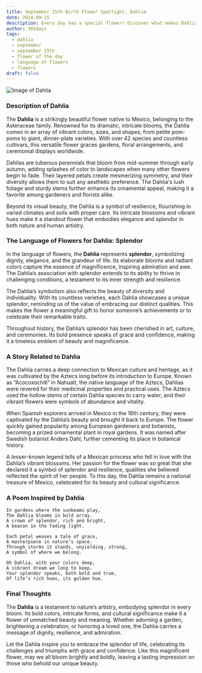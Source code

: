 ```yaml
---
title: September 15th Birth Flower Spotlight, Dahlia
date: 2024-09-15
description: Every day has a special flower! Discover what makes Dahlia unique as today’s birth flower and its symbolic meaning.
author: 365days
tags:
  - dahlia
  - september
  - september 15th
  - flower of the day
  - language of flowers
  - flowers
draft: false
---
```


![Image of Dahlia](https://cdn.pixabay.com/photo/2021/10/09/13/06/dahlia-6694148_1280.jpg#center)


### Description of Dahlia

The **Dahlia** is a strikingly beautiful flower native to Mexico, belonging to the Asteraceae family. Renowned for its dramatic, intricate blooms, the Dahlia comes in an array of vibrant colors, sizes, and shapes, from petite pom-poms to giant, dinner-plate varieties. With over 42 species and countless cultivars, this versatile flower graces gardens, floral arrangements, and ceremonial displays worldwide.

Dahlias are tuberous perennials that bloom from mid-summer through early autumn, adding splashes of color to landscapes when many other flowers begin to fade. Their layered petals create mesmerizing symmetry, and their diversity allows them to suit any aesthetic preference. The Dahlia's lush foliage and sturdy stems further enhance its ornamental appeal, making it a favorite among gardeners and florists alike.

Beyond its visual beauty, the Dahlia is a symbol of resilience, flourishing in varied climates and soils with proper care. Its intricate blossoms and vibrant hues make it a standout flower that embodies elegance and splendor in both nature and human artistry.

### The Language of Flowers for Dahlia: Splendor

In the language of flowers, the **Dahlia** represents **splendor**, symbolizing dignity, elegance, and the grandeur of life. Its elaborate blooms and radiant colors capture the essence of magnificence, inspiring admiration and awe. The Dahlia’s association with splendor extends to its ability to thrive in challenging conditions, a testament to its inner strength and resilience.

The Dahlia’s symbolism also reflects the beauty of diversity and individuality. With its countless varieties, each Dahlia showcases a unique splendor, reminding us of the value of embracing our distinct qualities. This makes the flower a meaningful gift to honor someone’s achievements or to celebrate their remarkable traits.

Throughout history, the Dahlia’s splendor has been cherished in art, culture, and ceremonies. Its bold presence speaks of grace and confidence, making it a timeless emblem of beauty and magnificence.

### A Story Related to Dahlia

The Dahlia carries a deep connection to Mexican culture and heritage, as it was cultivated by the Aztecs long before its introduction to Europe. Known as “Acocoxochitl” in Nahuatl, the native language of the Aztecs, Dahlias were revered for their medicinal properties and practical uses. The Aztecs used the hollow stems of certain Dahlia species to carry water, and their vibrant flowers were symbols of abundance and vitality.

When Spanish explorers arrived in Mexico in the 16th century, they were captivated by the Dahlia’s beauty and brought it back to Europe. The flower quickly gained popularity among European gardeners and botanists, becoming a prized ornamental plant in royal gardens. It was named after Swedish botanist Anders Dahl, further cementing its place in botanical history.

A lesser-known legend tells of a Mexican princess who fell in love with the Dahlia’s vibrant blossoms. Her passion for the flower was so great that she declared it a symbol of splendor and resilience, qualities she believed reflected the spirit of her people. To this day, the Dahlia remains a national treasure of Mexico, celebrated for its beauty and cultural significance.

### A Poem Inspired by Dahlia

```
In gardens where the sunbeams play,  
The Dahlia blooms in bold array.  
A crown of splendor, rich and bright,  
A beacon in the fading light.  

Each petal weaves a tale of grace,  
A masterpiece in nature’s space.  
Through storms it stands, unyielding, strong,  
A symbol of where we belong.  

Oh Dahlia, with your colors deep,  
A vibrant dream we long to keep.  
Your splendor speaks, both bold and true,  
Of life’s rich hues, its golden hue.  
```

### Final Thoughts

The **Dahlia** is a testament to nature’s artistry, embodying splendor in every bloom. Its bold colors, intricate forms, and cultural significance make it a flower of unmatched beauty and meaning. Whether adorning a garden, brightening a celebration, or honoring a loved one, the Dahlia carries a message of dignity, resilience, and admiration.

Let the Dahlia inspire you to embrace the splendor of life, celebrating its challenges and triumphs with grace and confidence. Like this magnificent flower, may we all bloom brightly and boldly, leaving a lasting impression on those who behold our unique beauty.
